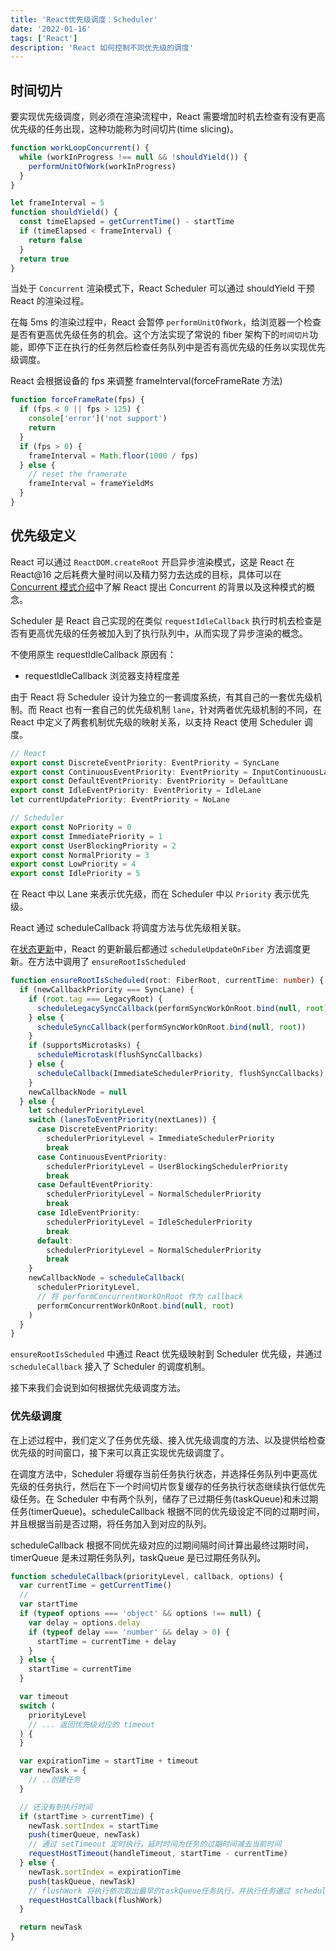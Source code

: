 ```yaml
---
title: 'React优先级调度：Scheduler'
date: '2022-01-16'
tags: ['React']
description: 'React 如何控制不同优先级的调度'
---
```


## 时间切片

要实现优先级调度，则必须在渲染流程中，React 需要增加时机去检查有没有更高优先级的任务出现，这种功能称为时间切片(time slicing)。

```ts
function workLoopConcurrent() {
  while (workInProgress !== null && !shouldYield()) {
    performUnitOfWork(workInProgress)
  }
}

let frameInterval = 5
function shouldYield() {
  const timeElapsed = getCurrentTime() - startTime
  if (timeElapsed < frameInterval) {
    return false
  }
  return true
}
```

当处于 `Concurrent` 渲染模式下，React Scheduler 可以通过 shouldYield 干预 React 的渲染过程。

在每 5ms 的渲染过程中，React 会暂停 `performUnitOfWork`，给浏览器一个检查是否有更高优先级任务的机会。这个方法实现了常说的 fiber 架构下的`时间切片`功能，即停下正在执行的任务然后检查任务队列中是否有高优先级的任务以实现优先级调度。

React 会根据设备的 fps 来调整 frameInterval(forceFrameRate 方法)

```ts
function forceFrameRate(fps) {
  if (fps < 0 || fps > 125) {
    console['error']('not support')
    return
  }
  if (fps > 0) {
    frameInterval = Math.floor(1000 / fps)
  } else {
    // reset the framerate
    frameInterval = frameYieldMs
  }
}
```

## 优先级定义

React 可以通过 `ReactDOM.createRoot` 开启异步渲染模式，这是 React 在 React@16 之后耗费大量时间以及精力努力去达成的目标，具体可以在[Concurrent 模式介绍](https://zh-hans.reactjs.org/docs/concurrent-mode-intro.html)中了解 React 提出 Concurrent 的背景以及这种模式的概念。

Scheduler 是 React 自己实现的在类似 `requestIdleCallback` 执行时机去检查是否有更高优先级的任务被加入到了执行队列中，从而实现了异步渲染的概念。

不使用原生 requestIdleCallback 原因有：

- requestIdleCallback 浏览器支持程度差

由于 React 将 Scheduler 设计为独立的一套调度系统，有其自己的一套优先级机制。而 React 也有一套自己的优先级机制 `lane`，针对两者优先级机制的不同，在 React 中定义了两套机制优先级的映射关系，以支持 React 使用 Scheduler 调度。

```ts
// React
export const DiscreteEventPriority: EventPriority = SyncLane
export const ContinuousEventPriority: EventPriority = InputContinuousLane
export const DefaultEventPriority: EventPriority = DefaultLane
export const IdleEventPriority: EventPriority = IdleLane
let currentUpdatePriority: EventPriority = NoLane

// Scheduler
export const NoPriority = 0
export const ImmediatePriority = 1
export const UserBlockingPriority = 2
export const NormalPriority = 3
export const LowPriority = 4
export const IdlePriority = 5
```

在 React 中以 Lane 来表示优先级，而在 Scheduler 中以 `Priority` 表示优先级。

React 通过 scheduleCallback 将调度方法与优先级相关联。

在[状态更新](/posts/react/rerender)中，React 的更新最后都通过 `scheduleUpdateOnFiber` 方法调度更新。在方法中调用了 `ensureRootIsScheduled`

```ts
function ensureRootIsScheduled(root: FiberRoot, currentTime: number) {
  if (newCallbackPriority === SyncLane) {
    if (root.tag === LegacyRoot) {
      scheduleLegacySyncCallback(performSyncWorkOnRoot.bind(null, root))
    } else {
      scheduleSyncCallback(performSyncWorkOnRoot.bind(null, root))
    }
    if (supportsMicrotasks) {
      scheduleMicrotask(flushSyncCallbacks)
    } else {
      scheduleCallback(ImmediateSchedulerPriority, flushSyncCallbacks)
    }
    newCallbackNode = null
  } else {
    let schedulerPriorityLevel
    switch (lanesToEventPriority(nextLanes)) {
      case DiscreteEventPriority:
        schedulerPriorityLevel = ImmediateSchedulerPriority
        break
      case ContinuousEventPriority:
        schedulerPriorityLevel = UserBlockingSchedulerPriority
        break
      case DefaultEventPriority:
        schedulerPriorityLevel = NormalSchedulerPriority
        break
      case IdleEventPriority:
        schedulerPriorityLevel = IdleSchedulerPriority
        break
      default:
        schedulerPriorityLevel = NormalSchedulerPriority
        break
    }
    newCallbackNode = scheduleCallback(
      schedulerPriorityLevel,
      // 将 performConcurrentWorkOnRoot 作为 callback
      performConcurrentWorkOnRoot.bind(null, root)
    )
  }
}
```

`ensureRootIsScheduled` 中通过 React 优先级映射到 Scheduler 优先级，并通过 `scheduleCallback` 接入了 Scheduler 的调度机制。

接下来我们会说到如何根据优先级调度方法。

### 优先级调度

在上述过程中，我们定义了任务优先级、接入优先级调度的方法、以及提供给检查优先级的时间窗口，接下来可以真正实现优先级调度了。

在调度方法中，Scheduler 将缓存当前任务执行状态，并选择任务队列中更高优先级的任务执行，然后在下一个时间切片恢复缓存的任务执行状态继续执行低优先级任务。在 Scheduler 中有两个队列，储存了已过期任务(taskQueue)和未过期任务(timerQueue)。scheduleCallback 根据不同的优先级设定不同的过期时间，并且根据当前是否过期，将任务加入到对应的队列。

scheduleCallback 根据不同优先级对应的过期间隔时间计算出最终过期时间，timerQueue 是未过期任务队列，taskQueue 是已过期任务队列。

```ts
function scheduleCallback(priorityLevel, callback, options) {
  var currentTime = getCurrentTime()
  //
  var startTime
  if (typeof options === 'object' && options !== null) {
    var delay = options.delay
    if (typeof delay === 'number' && delay > 0) {
      startTime = currentTime + delay
    }
  } else {
    startTime = currentTime
  }

  var timeout
  switch (
    priorityLevel
    // ... 返回优先级对应的 timeout
  ) {
  }

  var expirationTime = startTime + timeout
  var newTask = {
    // ..创建任务
  }

  // 还没有到执行时间
  if (startTime > currentTime) {
    newTask.sortIndex = startTime
    push(timerQueue, newTask)
    // 通过 setTimeout 定时执行，延时时间为任务的过期时间减去当前时间
    requestHostTimeout(handleTimeout, startTime - currentTime)
  } else {
    newTask.sortIndex = expirationTime
    push(taskQueue, newTask)
    // flushWork 将执行依次取出最早的taskQueue任务执行，并执行任务通过 scheduleCallback 绑定的 callback 方法
    requestHostCallback(flushWork)
  }

  return newTask
}
```
